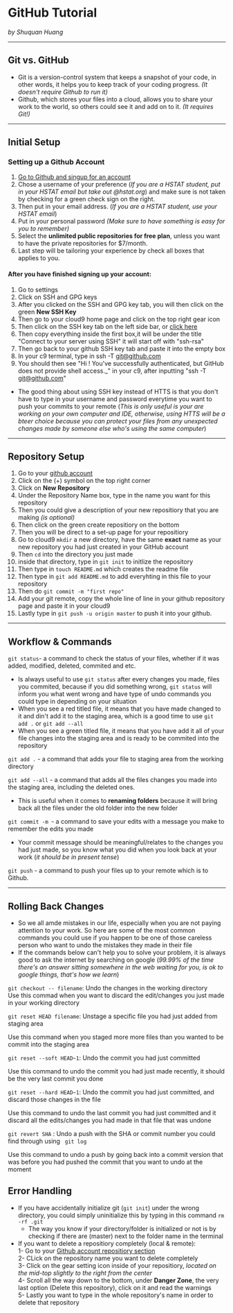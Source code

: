 # GitHub Tutorial

_by Shuquan Huang_

---
## Git vs. GitHub
- Git is a version-control system that keeps a snapshot of your code, in other words, it helps you to keep track of your coding progress. _(It doesn't require Github to run it)_ 
- Github, which stores your files into a cloud, allows you to share your work to the world, so others could see it and add on to it. _(It requires Git!)_


---
## Initial Setup
### Setting up a Github Account
1. [Go to Github and singup for an account](https://github.com/join?source=header)    
2. Chose a username of your preference (_If you are a HSTAT student, put in your HSTAT email but take out      @hstat.org_) and make sure is not taken by checking for a green check sign on the right.  
3. Then put in your email address. (_If you are a HSTAT student, use your HSTAT email_)  
4. Put in your personal password _(Make sure to have something is easy for you to remember)_  
5. Select the **unlimited public repositories for free plan**, unless you want to have the private repositories for $7/month.  
6. Last step will be tailoring your experience by check all boxes that applies to you.
#### After you have finished signing up your account:
1. Go to settings  
2. Click on SSH and GPG keys  
3. After you clicked on the SSH and GPG key tab, you will then click on the green **New SSH Key**
4. Then go to your cloud9 home page and click on the top right gear icon
5. Then click on the SSH key tab on the left side bar, or [click here](https://c9.io/account/ssh)
6. Then copy everything inside the first box,it will be under the title "Connect to your server using SSH" it will start off with "ssh-rsa"
7. Then go back to your github SSH key tab and paste it into the empty box  
8.  In your c9 terminal, type in ssh -T git@github.com
8. You should then see "Hi ! You've successfully authenticated, but GitHub does not provide shell access._" in your c9, after inputting "ssh -T git@github.com"  
- The good thing about using SSH key instead of HTTS is that you don't have to type in your username and password everytime you want to push your commits to your remote  (_This is only useful is your are working on your own computer and IDE, otherwise, using HTTS will be a bteer choice because you can protect your files from any unexpected changes made by someone else who's using the same computer_)
    


---
## Repository Setup
1. Go to your [github account](https://github.com/)  
2. Click on the (+) symbol on the top right corner  
3. Click on **New Repository** 
4. Under the Repository Name box, type in the name you want for this repository  
5. Then you could give a description of your new repositiory that you are making _(is optional)_  
6. Then click on the green create repositiory on the bottom
7. Then you will be direct to a set-up page for your repositiory  
8. Go to cloud9 `mkdir` a new directory, have the same **exact** name as your new repository you had just created in your GitHub account
9. Then `cd` into the directory you just made
10. inside that directory, type in `git init` to initlize the repository 
11. Then type in `touch README.md` which creates the readme file
12. Then type in `git add README.md` to add everyhting in this file to your repository
13. Then do `git commit -m "first repo"`
14. Add your git remote, copy the whole line of line in your github repository page and paste it in your cloud9  
15. Lastly type in `git push -u origin master` to push it into your github.


---
## Workflow & Commands
`git status`- a command to check the status of your files, whether if it was added, modified, deleted, commited and etc.  
- Is always useful to use `git status` after every changes you made, files you commited, because if you did something wrong, `git status` will inform you what went wrong and have type of undo commands you could type in depending on your situation  
- When you see a red titled file, it means that you have made changed to it and din't add it to the staging area, which is a good time to use `git add .` or `git add --all`
- When you see a green titled file, it means that you have add it all of your file changes into the staging area and is ready to be commited into the repository

`git add .` - a command that adds your file to staging area from the working directory

`git add --all` - a command that adds all the files changes you made into the staging area, including the deleted ones.  

- This is useful when it comes to **renaming folders** because it will bring back all the files under the old folder into the new folder

`git commit -m `- a command to save your edits with a message you make to remember the edits you made  
- Your commit message should be meaningful/relates to the changes you had just made, so you know what you did when you look back at your work (_it should be in present tense_)

`git push` - a command to push your files up to your remote which is to Github.



---
## Rolling Back Changes
- So we all amde mistakes in our life, especially when you are not paying attention to your work. So here are some of the most common commands you could use if you happen to be one of those careless person who want to undo the mistakes they made in their file
- If the commands below can't help you to solve your problem, it is always good to ask the internet by searching on google (_99.99% of the time there's an answer sitting somewhere in the web waiting for you, is ok to google things, that's how we learn_)  

`git checkout -- filename`: Undo the changes in the working directory  
Use this commad when you want to discard the edit/changes you just made in your working directory

`git reset HEAD filename`: Unstage a specific file you had just added from staging area  

Use this command when you staged more more files than you wanted to be commit into the staging area

`git reset --soft HEAD~1`: Undo the commit you had just committed  

Use this command to undo the commit you had just made recently, it should be the very last commit you done

`git reset --hard HEAD~1`: Undo the commit you had just committed, and discard those changes in the file  

Use this command to undo the last commit you had just committed and it discard all the edits/changes you had made in that file that was undone

`git revert SHA` : Undo a push with the SHA or commit number you could find through using ` git log` 

Use this command to undo a push by going back into a commit version that was before you had pushed the commit that you want to undo at the moment

## Error Handling
- If you have accidentally initialize git (`git init`) under the wrong directory, you could simply uninitialize this by typing in this command `rm -rf .git`
    - The way you know if your directory/folder is initialized or not is by checking if there are (master) next to the folder name in the terminal
- If you want to delete a repositiory completely (local & remote):  
1- Go to your [Github account repositiory section](https://github.com/Shuquanh9009?tab=repositories)  
2- CLick on the repository name you want to delete completely  
3- Click on the gear setting icon inside of your repositiory, _located on the mid-top slightly to the right from the center_   
4- Scroll all the way down to the bottom, under **Danger Zone**, the very last option (Delete this repository), click on it and read the warnings  
5- Lastly you want to type in the whole repository's name in order to delete that repository

